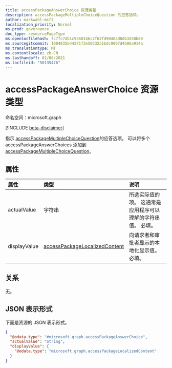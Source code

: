 ```yaml
---
title: accessPackageAnswerChoice 资源类型
description: accessPackageMultipleChoiceQuestion 的应答选项。
author: markwahl-msft
localization_priority: Normal
ms.prod: governance
doc_type: resourcePageType
ms.openlocfilehash: 7c7fc7db1c9360146c2f62fd9048ad0db3d58b80
ms.sourcegitcommit: 1004835b44271f2e50332a1bdc9097d4b06a914a
ms.translationtype: MT
ms.contentlocale: zh-CN
ms.lasthandoff: 02/06/2021
ms.locfileid: "50135476"
---
```

# <a name="accesspackageanswerchoice-resource-type"></a>accessPackageAnswerChoice 资源类型

命名空间：microsoft.graph

[!INCLUDE [beta-disclaimer](../../includes/beta-disclaimer.md)]

指示 [accessPackageMultipleChoiceQuestion](../resources/accesspackagemultiplechoicequestion.md)的应答选项。 可以将多个 accessPackageAnswerChoices 添加到 [accessPackageMultipleChoiceQuestion](../resources/accesspackagemultiplechoicequestion.md)。

## <a name="properties"></a>属性
|属性|类型|说明|
|:---|:---|:---|
|actualValue|字符串|所选实际值的项。 这通常是应用程序可以理解的字符串值。 必填。 |
|displayValue|[accessPackageLocalizedContent](../resources/accesspackagelocalizedcontent.md)|向请求者和审批者显示的本地化显示值。 必填。

## <a name="relationships"></a>关系
无。

## <a name="json-representation"></a>JSON 表示形式
下面是资源的 JSON 表示形式。
<!-- {
  "blockType": "resource",
  "@odata.type": "microsoft.graph.accessPackageAnswerChoice"
}
-->
``` json
{
  "@odata.type": "#microsoft.graph.accessPackageAnswerChoice",
  "actualValue": "String",
  "displayValue": {
    "@odata.type": "microsoft.graph.accessPackageLocalizedContent"
  }
}
```
